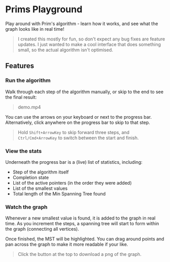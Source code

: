# Prims Playground

Play around with Prim's algorithm - learn how it works, and see what the graph looks like in real time!

> I created this mostly for fun, so don't expect any bug fixes are feature updates. I just wanted to make a cool interface that does something small, so the actual algorithm isn't optimised.


## Features

### Run the algorithm


Walk through each step of the algorithm manually, or skip to the end to see the final result:

> demo.mp4

You can use the arrows on your keyboard or next to the progress bar. Alternatively, click anywhere on the progress bar to skip to that step.

> Hold `Shift+ArrowKey` to skip forward three steps, and `Ctrl/Cmd+ArrowKey` to switch between the start and finish.


### View the stats

Underneath the progress bar is a (live) list of statistics, including:

- Step of the algorithm itself
- Completion state
- List of the active pointers (in the order they were added)
- List of the smallest values
- Total length of the Min Spanning Tree found


### Watch the graph

Whenever a new smallest value is found, it is added to the graph in real time. As you increment the steps, a spanning tree will start to form within the graph (connecting all vertices).

Once finished, the MST will be highlighted. You can drag around points and pan across the graph to make it more readable if your like.

> Click the button at the top to download a png of the graph.